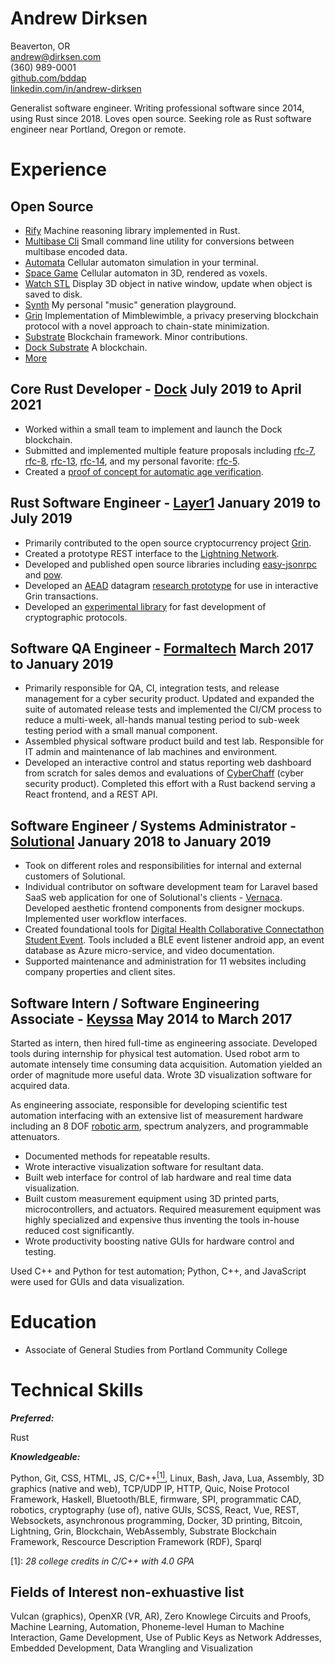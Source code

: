 # Andrew Dirksen

Beaverton, OR<br/>
andrew@dirksen.com<br/>
\(360\) 989-0001<br/>
[github.com/bddap](https://github.com/bddap)<br/>
[linkedin.com/in/andrew-dirksen](https://www.linkedin.com/in/andrew-dirksen)

Generalist software engineer. Writing professional software since 2014, using Rust since 2018. Loves open source. Seeking role as Rust software engineer near Portland, Oregon or remote.

# Experience

## Open Source

* [Rify](https://github.com/docknetwork/rify) Machine reasoning library implemented in Rust.
* [Multibase Cli](https://github.com/docknetwork/multibase-cli) Small command line utility for conversions between multibase encoded data.
* [Automata](https://github.com/bddap/automata) Cellular automaton simulation in your terminal.
* [Space Game](https://github.com/bddap/space-game-bimensal) Cellular automaton in 3D, rendered as voxels.
* [Watch STL](https://github.com/bddap/watch-stl-rust) Display 3D object in native window, update when object is saved to disk.
* [Synth](https://github.com/bddap/synth0x01) My personal "music" generation playground.
* [Grin](https://github.com/mimblewimble/grin) Implementation of Mimblewimble, a privacy preserving blockchain protocol with a novel approach to chain-state minimization.
* [Substrate](https://github.com/paritytech/substrate) Blockchain framework. Minor contributions.
* [Dock Substrate](https://github.com/docknetwork/dock-substrate) A blockchain.
* [More](https://github.com/bddap)

## Core Rust Developer - [Dock](https://dock.io/) <span style="display: none;">-</span> <span class="date">July 2019 to April 2021</span>

- Worked within a small team to implement and launch the Dock blockchain.
- Submitted and implemented multiple feature proposals including [rfc-7](https://github.com/docknetwork/planning/blob/master/rfc/0007-anchoring.md), [rfc-8](https://github.com/docknetwork/planning/blob/master/rfc/0008-delegatable-credentials.md), [rfc-13](https://github.com/docknetwork/planning/blob/master/rfc/0013-public-delegation.md), [rfc-14](https://github.com/docknetwork/planning/blob/master/rfc/0014-public-attestation.md), and my personal favorite: [rfc-5](https://github.com/docknetwork/planning/blob/master/rfc/0005-claim-deduction.md).
- Created a [proof of concept for automatic age verification](https://www.youtube.com/watch?v=8bZwkqqQju4).

## Rust Software Engineer - [Layer1](https://www.layer1.capital/) <span style="display: none;">-</span> <span class="date">January 2019 to July 2019</span>

- Primarily contributed to the open source cryptocurrency project [Grin](https://grin.mw).
- Created a prototype REST interface to the [Lightning Network](https://en.wikipedia.org/wiki/Lightning_Network).
- Developed and published open source libraries including [easy-jsonrpc](https://crates.io/crates/easy-jsonrpc) and [pow](https://crates.io/crates/pow).
- Developed an [AEAD](https://en.wikipedia.org/wiki/Authenticated_encryption) datagram [research prototype](https://github.com/layer1capital/reprehensible) for use in interactive Grin transactions.
- Developed an [experimental library](https://github.com/bddap/sealed) for fast development of cryptographic protocols.

## Software QA Engineer - [Formaltech](https://formal.tech/) <span style="display: none;">-</span> <span class="date">March 2017 to January 2019</span>

- Primarily responsible for QA, CI, integration tests, and release management for a cyber security product. Updated and expanded the suite of automated release tests and implemented the CI/CM process to reduce a multi-week, all-hands manual testing period to sub-week testing period with a small manual component.
- Assembled physical software product build and test lab. Responsible for IT admin and maintenance of lab machines and environment.
- Developed an interactive control and status reporting web dashboard from scratch for sales demos and evaluations of [CyberChaff](https://galois.com/project/cyberchaff/) (cyber security product). Completed this effort with a Rust backend serving a React frontend, and a REST API.

## Software Engineer / Systems Administrator - [Solutional](https://solutionalinc.com/) <span style="display: none;">-</span> <span class="date">January 2018 to January 2019</span>

- Took on different roles and responsibilities for internal and external customers of Solutional.
- Individual contributor on software development team for Laravel based SaaS web application for one of Solutional's clients - [Vernaca](https://www.vernaca.com/). Developed aesthetic frontend components from designer mockups. Implemented user workflow interfaces.
- Created foundational tools for [Digital Health Collaborative Connectathon Student Event](https://www.dhcolab.com/events/). Tools included a BLE event listener android app, an event database as Azure micro-service, and video documentation.
- Supported maintenance and administration for 11 websites including company properties and client sites.

## Software Intern / Software Engineering Associate - [Keyssa](http://www.keyssa.com/) <span style="display: none;">-</span> <span class="date">May 2014 to March 2017</span>

Started as intern, then hired full-time as engineering associate. Developed tools during internship for physical test automation. Used robot arm to automate intensely time consuming data acquisition. Automation yielded an order of magnitude more useful data. Wrote 3D visualization software for acquired data.

As engineering associate, responsible for developing scientific test automation interfacing with an extensive list of measurement hardware including an 8 DOF [robotic arm](http://www.robai.com/), spectrum analyzers, and programmable attenuators.

- Documented methods for repeatable results.
- Wrote interactive visualization software for resultant data.
- Built web interface for control of lab hardware and real time data visualization.
- Built custom measurement equipment using 3D printed parts, microcontrollers, and actuators.
  Required measurement equipment was highly specialized and expensive thus inventing the tools in-house reduced cost significantly.
- Wrote productivity boosting native GUIs for hardware control and testing.

Used C++ and Python for test automation; Python, C++, and JavaScript were used for GUIs and data visualization.

# Education

- Associate of General Studies from Portland Community College

# Technical Skills

***Preferred:***

<p class="indent">Rust</p>

***Knowledgeable:***

<p class="indent">Python, Git, CSS, HTML, JS, C/C++<a href="#footnote1" title="28 college credits in C/C++ with 4.0 GPA"><sup>[1]</sup></a>, Linux, Bash, Java, Lua, Assembly, 3D graphics (native and web), TCP/UDP IP, HTTP, Quic, Noise Protocol Framework, Haskell, Bluetooth/BLE, firmware, SPI, programmatic CAD, robotics, cryptography (use of), native GUIs, SCSS, React, Vue, REST, Websockets, asynchronous programming, Docker, 3D printing, Bitcoin, Lightning, Grin, Blockchain, WebAssembly, Substrate Blockchain Framework, Rescource Description Framework (RDF), Sparql</p>

\[1\]: <i id="footnote1">28 college credits in C/C++ with 4.0 GPA</i>

## Fields of Interest <span style="display: none;">-</span> <span class="date">non-exhuastive list</span>

<p class="indent">Vulcan (graphics), OpenXR (VR, AR), Zero Knowlege Circuits and Proofs, Machine Learning, Automation, Phoneme-level Human to Machine Interaction, Game Development, Use of Public Keys as Network Addresses, Embedded Development, Data Wrangling and Visualization</p>
